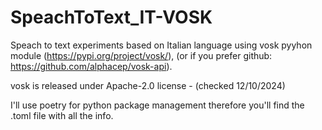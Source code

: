 # SpeachToText_IT-VOSK
Speach to text experiments based on Italian language using vosk pyyhon module (https://pypi.org/project/vosk/), (or if you prefer github: https://github.com/alphacep/vosk-api).


vosk is released under Apache-2.0 license - (checked 12/10/2024)


I'll use poetry for python package management therefore you'll find the .toml file with all the info. 
